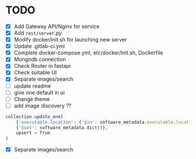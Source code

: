 # TODO

- [x] Add Gateway API/Nginx for service 
- [X] Add `rest/server`.py
- [x] Modify docker/init.sh for launching new server
- [X] Update .gitlab-ci.yml
- [X] Complete docker-compose.yml, etc/docker/init.sh, Dockerfile
- [x] Mongodb connection
- [x] Check Router in fastapi
- [x] Check suitable UI
- [x] Separate images/search
- [ ] update readme 
- [ ] give one default in ui
- [ ] Change theme
- [ ] add image discovery ??
```js
collection.update_one(
    {'executable.location': {'$in': software_metadata.executable.location}},
    {'$set': software_metadata.dict()},
    upsert = True
)
```
- [x] Separate images/search